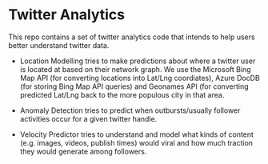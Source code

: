 Twitter Analytics
============

This repo contains a set of twitter analytics code that intends to help users better understand twitter data.

- Location Modelling tries to make predictions about where a twitter user is located at based on their network graph. We use the Microsoft Bing Map API (for converting locations into Lat/Lng coordiates), Azure DocDB (for storing Bing Map API queries) and Geonames API (for converting predicted Lat/Lng back to the more populous city in that area.

- Anomaly Detection tries to predict when outbursts/usually follower activities occur for a given twitter handle.

- Velocity Predictor tries to understand and model what kinds of content (e.g. images, videos, publish times) would viral and how much traction they would generate among followers.
